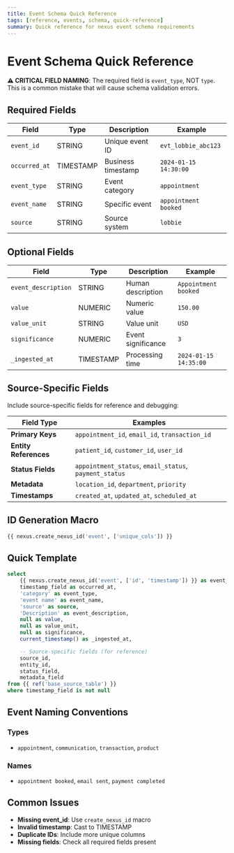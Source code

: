 ```yaml
---
title: Event Schema Quick Reference
tags: [reference, events, schema, quick-reference]
summary: Quick reference for nexus event schema requirements
---
```


# Event Schema Quick Reference

**⚠️ CRITICAL FIELD NAMING**: The required field is `event_type`, NOT `type`.
This is a common mistake that will cause schema validation errors.

## Required Fields

| Field         | Type      | Description        | Example               |
| ------------- | --------- | ------------------ | --------------------- |
| `event_id`    | STRING    | Unique event ID    | `evt_lobbie_abc123`   |
| `occurred_at` | TIMESTAMP | Business timestamp | `2024-01-15 14:30:00` |
| `event_type`  | STRING    | Event category     | `appointment`         |
| `event_name`  | STRING    | Specific event     | `appointment booked`  |
| `source`      | STRING    | Source system      | `lobbie`              |

## Optional Fields

| Field               | Type      | Description        | Example               |
| ------------------- | --------- | ------------------ | --------------------- |
| `event_description` | STRING    | Human description  | `Appointment booked`  |
| `value`             | NUMERIC   | Numeric value      | `150.00`              |
| `value_unit`        | STRING    | Value unit         | `USD`                 |
| `significance`      | NUMERIC   | Event significance | `3`                   |
| `_ingested_at`      | TIMESTAMP | Processing time    | `2024-01-15 14:35:00` |

## Source-Specific Fields

Include source-specific fields for reference and debugging:

| Field Type            | Examples                                               |
| --------------------- | ------------------------------------------------------ |
| **Primary Keys**      | `appointment_id`, `email_id`, `transaction_id`         |
| **Entity References** | `patient_id`, `customer_id`, `user_id`                 |
| **Status Fields**     | `appointment_status`, `email_status`, `payment_status` |
| **Metadata**          | `location_id`, `department`, `priority`                |
| **Timestamps**        | `created_at`, `updated_at`, `scheduled_at`             |

## ID Generation Macro

```sql
{{ nexus.create_nexus_id('event', ['unique_cols']) }}
```

## Quick Template

```sql
select
    {{ nexus.create_nexus_id('event', ['id', 'timestamp']) }} as event_id,
    timestamp_field as occurred_at,
    'category' as event_type,
    'event name' as event_name,
    'source' as source,
    'Description' as event_description,
    null as value,
    null as value_unit,
    null as significance,
    current_timestamp() as _ingested_at,

    -- Source-specific fields (for reference)
    source_id,
    entity_id,
    status_field,
    metadata_field
from {{ ref('base_source_table') }}
where timestamp_field is not null
```

## Event Naming Conventions

### Types

- `appointment`, `communication`, `transaction`, `product`

### Names

- `appointment booked`, `email sent`, `payment completed`

## Common Issues

- **Missing event_id**: Use `create_nexus_id` macro
- **Invalid timestamp**: Cast to TIMESTAMP
- **Duplicate IDs**: Include more unique columns
- **Missing fields**: Check all required fields present
